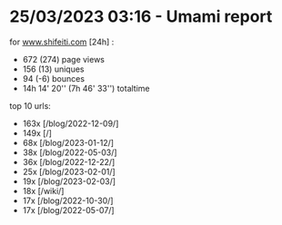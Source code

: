 # 25/03/2023 03:16 - Umami report
for www.shifeiti.com [24h] :

 - 672 (274) page views
 - 156 (13) uniques
 - 94 (-6) bounces
 - 14h 14' 20'' (7h 46' 33'') totaltime


top 10 urls:
 - 163x [/blog/2022-12-09/]
 - 149x [/]
 - 68x [/blog/2023-01-12/]
 - 38x [/blog/2022-05-03/]
 - 36x [/blog/2022-12-22/]
 - 25x [/blog/2023-02-01/]
 - 19x [/blog/2023-02-03/]
 - 18x [/wiki/]
 - 17x [/blog/2022-10-30/]
 - 17x [/blog/2022-05-07/]


